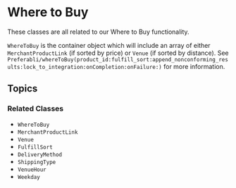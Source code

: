 # Where to Buy

These classes are all related to our Where to Buy functionality. 


``WhereToBuy`` is the container object which will include an array of either ``MerchantProductLink`` (if sorted by price) or ``Venue`` (if sorted by distance). See ``Preferabli/whereToBuy(product_id:fulfill_sort:append_nonconforming_results:lock_to_integration:onCompletion:onFailure:)`` for more information.

## Topics

### Related Classes

- ``WhereToBuy``
- ``MerchantProductLink``
- ``Venue``
- ``FulfillSort``
- ``DeliveryMethod``
- ``ShippingType``
- ``VenueHour``
- ``Weekday``
